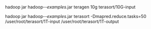hadoop jar hadoop-*-examples*.jar teragen  10g terasort/10G-input


hadoop jar hadoop-*-examples*.jar terasort -Dmapred.reduce.tasks=50 \
/user/root/terasort/1T-input /user/root/terasort/1T-output